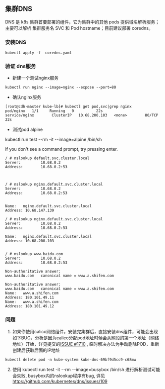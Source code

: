 ﻿## 集群DNS

DNS 是 k8s 集群首要部署的组件，它为集群中的其他 pods 提供域名解析服务；主要可以解析 集群服务名 SVC 和 Pod hostname；目前建议部署 coredns。

### 安装DNS
`kubectl apply -f  coredns.yaml`

### 验证 dns服务

- 新建一个测试nginx服务

`kubectl run nginx --image=nginx --expose --port=80`


- 确认nginx服务
```
[root@cdh-master kube-lb]# kubectl get pod,svc|grep nginx
pod/nginx   1/1     Running   0          22s
service/nginx        ClusterIP   10.68.200.103   <none>        80/TCP    22s
```

- 测试pod alpine

kubectl run test --rm -it --image=alpine /bin/sh

If you don't see a command prompt, try pressing enter.

```
/ # nslookup default.svc.cluster.local
Server:         10.68.0.2
Address:        10.68.0.2:53



/ # nslookup nginx.default.svc.cluster.local
Server:         10.68.0.2
Address:        10.68.0.2:53


Name:   nginx.default.svc.cluster.local
Address: 10.68.147.139

/ # nslookup nginx.default.svc.cluster.local
Server:         10.68.0.2
Address:        10.68.0.2:53

Name:   nginx.default.svc.cluster.local
Address: 10.68.200.103


/ # nslookup www.baidu.com
Server:         10.68.0.2
Address:        10.68.0.2:53

Non-authoritative answer:
www.baidu.com   canonical name = www.a.shifen.com

Non-authoritative answer:
www.baidu.com   canonical name = www.a.shifen.com
Name:   www.a.shifen.com
Address: 180.101.49.11
Name:   www.a.shifen.com
Address: 180.101.49.12
```

### 问题

1. 如果你使用calico网络组件，安装完集群后，直接安装dns组件，可能会出现如下BUG，分析是因为calico分配pod地址时候会从网段的第一个地址（网络地址）开始，详见提交的[ISSUE #1710](https://github.com/projectcalico/calico/issues/1710) , 临时解决办法为手动删除POD，重新创建后获取后面的IP地址

 `kubectl delete pod -n kube-system kube-dns-69bf9d5cc9-c68mw`

2. 使用 kubectl run test -it --rm --image=busybox /bin/sh 进行解析测试可能会失败, busybox内的nslookup程序有bug, 详见 https://github.com/kubernetes/dns/issues/109

